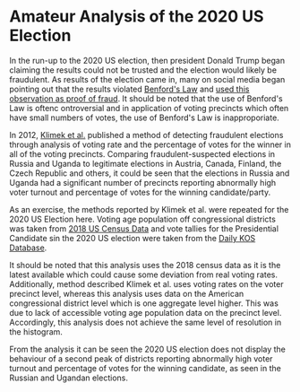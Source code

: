 # Amateur Analysis of the 2020 US Election

In the run-up to the 2020 US election, then president Donald Trump began claiming the results could not be trusted and the election would likely be fraudulent. As results of the election came in, many on social media began pointing out that the results violated [Benford's Law](https://www.cambridge.org/core/journals/political-analysis/article/benfords-law-and-the-detection-of-election-fraud/3B1D64E822371C461AF3C61CE91AAF6D) and [used this observation as proof of fraud](https://www.reuters.com/article/uk-factcheck-benford-idUSKBN27Q3AI). It should be noted that the use of Benford's Law is oftenc ontroversial and in application of voting precincts which often have small numbers of votes, the use of Benford's Law is inapproporiate.

In 2012, [Klimek et al.](https://www.pnas.org/content/109/41/16469#ref-11) published a method of detecting fraudulent elections through analysis of voting rate and the percentage of votes for the winner in all of the voting precincts. Comparing fraudulent-suspected elections in Russia and Uganda to legitimate elections in Austria, Canada, Finland, the Czech Republic and others, it could be seen that the elections in Russia and Uganda had a significant number of precincts reporting abnormally high voter turnout and percentage of votes for the winning candidate/party.

As an exercise, the methods reported by Klimek et al. were repeated for the 2020 US Election here. Voting age population off congressional districts was taken from [2018 US Census Data](https://www.census.gov/data/tables/time-series/demo/voting-and-registration/congressional-voting-tables.html) and vote tallies for the Presidential Candidate sin the 2020 US election were taken from the [Daily KOS Database](https://www.dailykos.com/stories/2013/07/09/1220127/-Daily-Kos-Elections-2012-election-results-by-congressional-and-legislative-districts).

It should be noted that this analysis uses the 2018 census data as it is the latest available which could cause some deviation from real voting rates. Additionally, method described Klimek et al. uses voting rates on the voter precinct level, whereas this analysis uses data on the American congressional district level which is one aggregate level higher. This was due to lack of accessible voting age population data on the precinct level. Accordingly, this analysis does not achieve the same level of resolution in the histogram.

From the analysis it can be seen the 2020 US election does not display the behaviour of a second peak of districts reporting abnormally high voter turnout and percentage of votes for the winning candidate, as seen in the Russian and Ugandan elections.

